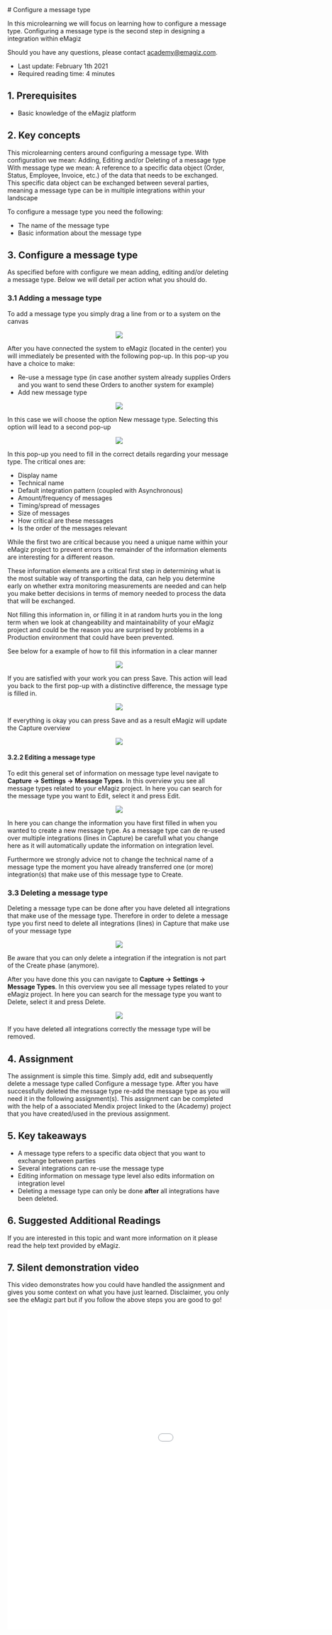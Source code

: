 <div class="ez-academy">
	<div class="ez-academy__body">
		<main class="master">
		<!-- <div class="dropdown">
			<select class="dropdown__dropdown">
			<option value="from-business-to-it-with-emagiz">From Business to IT with eMagiz</option>
				<option value="getting-the-technical-requirements" onclick="window.location.href='../../docs/microlearning/index-crashcourse-messaging';">Getting the technical requirements</option>
				<option value="moving-onto-the-next-step">Moving onto the next step</option>    
			</select>
			<div class="dropdown__nav">
			<a href="" class="dropdown__previous"><img src="../../img/icon-previous32.svg"/></a>
			<a href="" class="dropdown__next"><img src="../../img/icon-next32.svg"/></a></div>
		</div> -->
		</main>
	</div>
</div>
# Configure a message type

In this microlearning we will focus on learning how to configure a message type. 
Configuring a message type is the second step in designing a integration within eMagiz

Should you have any questions, please contact academy@emagiz.com.

- Last update: February 1th 2021
- Required reading time: 4 minutes

## 1. Prerequisites
- Basic knowledge of the eMagiz platform

## 2. Key concepts
This microlearning centers around configuring a message type.
With configuration we mean: Adding, Editing and/or Deleting of a message type
With message type we mean: A reference to a specific data object (Order, Status, Employee, Invoice, etc.) of the data that needs to be exchanged. 
This specific data object can be exchanged between several parties, meaning a message type can be in multiple integrations within your landscape

To configure a message type you need the following:
- The name of the message type
- Basic information about the message type

## 3. Configure a message type

As specified before with configure we mean adding, editing and/or deleting a message type. Below we will detail per action what you should do.

### 3.1 Adding a message type

To add a message type you simply drag a line from or to a system on the canvas

<p align="center"><img src="../../img/microlearning/ml-configure-a-message-type--drag-message-type-on-canvas-start.png"></p> 

After you have connected the system to eMagiz (located in the center) you will immediately be presented with the following pop-up. In this pop-up you have a choice to make:

- Re-use a message type (in case another system already supplies Orders and you want to send these Orders to another system for example)
- Add new message type

<p align="center"><img src="../../img/microlearning/ml-configure-a-message-type--new-message-type-first-popup.png"></p>

In this case we will choose the option New message type. Selecting this option will lead to a second pop-up

<p align="center"><img src="../../img/microlearning/ml-configure-a-message-type--new-message-type-second-popup.png"></p>

In this pop-up you need to fill in the correct details regarding your message type. The critical ones are:

- Display name
- Technical name
- Default integration pattern (coupled with Asynchronous)
- Amount/frequency of messages
- Timing/spread of messages
- Size of messages
- How critical are these messages
- Is the order of the messages relevant

While the first two are critical because you need a unique name within your eMagiz project to prevent errors the remainder of the information elements are interesting for a different reason.

These information elements are a critical first step in determining what is the most suitable way of transporting the data, 
can help you determine early on whether extra monitoring measurements are needed and can help you make better decisions in terms of memory needed to process the data that will be exchanged.

Not filling this information in, or filling it in at random hurts you in the long term when we look at changeability and maintainability of your eMagiz project 
and could be the reason you are surprised by problems in a Production environment that could have been prevented.

See below for a example of how to fill this information in a clear manner

<p align="center"><img src="../../img/microlearning/ml-configure-a-message-type--new-message-type-second-popup-filled-in.png"></p>

If you are satisfied with your work you can press Save. This action will lead you back to the first pop-up with a distinctive difference, the message type is filled in.

<p align="center"><img src="../../img/microlearning/ml-configure-a-message-type--new-message-type-first-popup-filled-in.png"></p>

If everything is okay you can press Save and as a result eMagiz will update the Capture overview

<p align="center"><img src="../../img/microlearning/ml-configure-a-message-type--updated-capture-overview.png"></p>

#### 3.2.2 Editing a message type

To edit this general set of information on message type level navigate to **Capture -> Settings -> Message Types**. In this overview you see all message types related to your eMagiz project.
In here you can search for the message type you want to Edit, select it and press Edit.

<p align="center"><img src="../../img/microlearning/ml-configure-a-message-type--edit-message-type-in-message-type-overview.png"></p>

In here you can change the information you have first filled in when you wanted to create a new message type. 
As a message type can de re-used over multiple integrations (lines in Capture) be carefull what you change here as it will automatically update the information on integration level.

Furthermore we strongly advice not to change the technical name of a message type the moment you have already transferred one (or more) integration(s) that make use of this message type to Create.

### 3.3 Deleting a message type

Deleting a message type can be done after you have deleted all integrations that make use of the message type. 
Therefore in order to delete a message type you first need to delete all integrations (lines) in Capture that make use of your message type

<p align="center"><img src="../../img/microlearning/ml-configure-a-message-type--delete-integration.png"></p>

Be aware that you can only delete a integration if the integration is not part of the Create phase (anymore).

After you have done this you can navigate to **Capture -> Settings -> Message Types**. In this overview you see all message types related to your eMagiz project.
In here you can search for the message type you want to Delete, select it and press Delete. 

<p align="center"><img src="../../img/microlearning/ml-configure-a-message-type--message-type-overview.png"></p>

If you have deleted all integrations correctly the message type will be removed.

## 4. Assignment

The assignment is simple this time. Simply add, edit and subsequently delete a message type called Configure a message type. 
After you have successfully deleted the message type re-add the message type as you will need it in the following assignment(s).
This assignment can be completed with the help of a associated Mendix project linked to the (Academy) project that you have created/used in the previous assignment.

## 5. Key takeaways

- A message type refers to a specific data object that you want to exchange between parties
- Several integrations can re-use the message type
- Editing information on message type level also edits information on integration level
- Deleting a message type can only be done **after** all integrations have been deleted.

## 6. Suggested Additional Readings

If you are interested in this topic and want more information on it please read the help text provided by eMagiz.

## 7. Silent demonstration video

This video demonstrates how you could have handled the assignment and gives you some context on what you have just learned. Disclaimer, you only see the eMagiz part but if you follow the above steps you are good to go!

<iframe width="1280" height="720" src="../../vid/microlearning/microlearning-configure-a-message-type.mp4" frameborder="0" allow="accelerometer; autoplay; clipboard-write; encrypted-media; gyroscope; picture-in-picture" allowfullscreen></iframe>